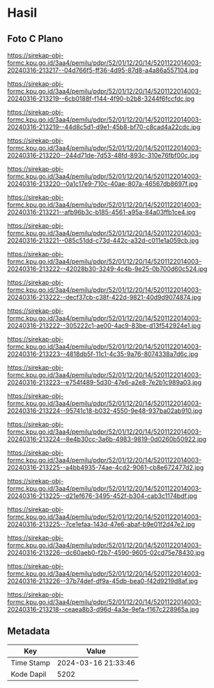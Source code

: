 # Hasil

## Foto C Plano

https://sirekap-obj-formc.kpu.go.id/3aa4/pemilu/pdpr/52/01/12/20/14/5201122014003-20240316-213217--04d766f5-ff36-4d95-87d8-a4a86a557104.jpg

https://sirekap-obj-formc.kpu.go.id/3aa4/pemilu/pdpr/52/01/12/20/14/5201122014003-20240316-213219--6cb0188f-f144-4f90-b2b8-3244f6fccfdc.jpg

https://sirekap-obj-formc.kpu.go.id/3aa4/pemilu/pdpr/52/01/12/20/14/5201122014003-20240316-213219--44d8c5d1-d9e1-45b8-bf70-c8cad4a22cdc.jpg

https://sirekap-obj-formc.kpu.go.id/3aa4/pemilu/pdpr/52/01/12/20/14/5201122014003-20240316-213220--244d71de-7d53-48fd-893c-310e76fbf00c.jpg

https://sirekap-obj-formc.kpu.go.id/3aa4/pemilu/pdpr/52/01/12/20/14/5201122014003-20240316-213220--0a1c17e9-710c-40ae-807a-46567db8697f.jpg

https://sirekap-obj-formc.kpu.go.id/3aa4/pemilu/pdpr/52/01/12/20/14/5201122014003-20240316-213221--afb96b3c-b185-4561-a95a-84a03ffb1ce4.jpg

https://sirekap-obj-formc.kpu.go.id/3aa4/pemilu/pdpr/52/01/12/20/14/5201122014003-20240316-213221--085c51dd-c73d-442c-a32d-c011e1a059cb.jpg

https://sirekap-obj-formc.kpu.go.id/3aa4/pemilu/pdpr/52/01/12/20/14/5201122014003-20240316-213222--42028b30-3249-4c4b-9e25-0b700d60c524.jpg

https://sirekap-obj-formc.kpu.go.id/3aa4/pemilu/pdpr/52/01/12/20/14/5201122014003-20240316-213222--decf37cb-c38f-422d-9821-40d9d9074874.jpg

https://sirekap-obj-formc.kpu.go.id/3aa4/pemilu/pdpr/52/01/12/20/14/5201122014003-20240316-213222--305222c1-ae00-4ac9-83be-d13f542924e1.jpg

https://sirekap-obj-formc.kpu.go.id/3aa4/pemilu/pdpr/52/01/12/20/14/5201122014003-20240316-213223--4818db5f-11c1-4c35-9a76-8074338a7d6c.jpg

https://sirekap-obj-formc.kpu.go.id/3aa4/pemilu/pdpr/52/01/12/20/14/5201122014003-20240316-213223--e754f489-5d30-47e6-a2e8-7e2b1c989a03.jpg

https://sirekap-obj-formc.kpu.go.id/3aa4/pemilu/pdpr/52/01/12/20/14/5201122014003-20240316-213224--95741c18-b032-4550-9e48-937ba02ab910.jpg

https://sirekap-obj-formc.kpu.go.id/3aa4/pemilu/pdpr/52/01/12/20/14/5201122014003-20240316-213224--8e4b30cc-3a6b-4983-9819-0d0260b50922.jpg

https://sirekap-obj-formc.kpu.go.id/3aa4/pemilu/pdpr/52/01/12/20/14/5201122014003-20240316-213225--a4bb4935-74ae-4cd2-9061-cb8e672477d2.jpg

https://sirekap-obj-formc.kpu.go.id/3aa4/pemilu/pdpr/52/01/12/20/14/5201122014003-20240316-213225--d21ef676-3495-452f-b304-cab3c1174bdf.jpg

https://sirekap-obj-formc.kpu.go.id/3aa4/pemilu/pdpr/52/01/12/20/14/5201122014003-20240316-213225--7ce1efaa-143d-47e6-abaf-b9e01f2d47e2.jpg

https://sirekap-obj-formc.kpu.go.id/3aa4/pemilu/pdpr/52/01/12/20/14/5201122014003-20240316-213226--dc60aeb0-f2b7-4590-9605-02cd75e78430.jpg

https://sirekap-obj-formc.kpu.go.id/3aa4/pemilu/pdpr/52/01/12/20/14/5201122014003-20240316-213226--37b74def-df9a-45db-bea0-f42d9219d8af.jpg

https://sirekap-obj-formc.kpu.go.id/3aa4/pemilu/pdpr/52/01/12/20/14/5201122014003-20240316-213218--ceaea8b3-d96d-4a3e-9efa-f167c228965a.jpg


## Metadata

| Key        | Value               |
| ---------- | ------------------- |
| Time Stamp | 2024-03-16 21:33:46 |
| Kode Dapil | 5202                |



